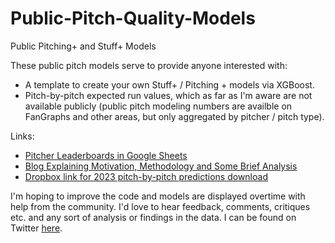 # Public-Pitch-Quality-Models
Public Pitching+ and Stuff+ Models <br>

These public pitch models serve to provide anyone interested with:<br>
- A template to create your own Stuff+ / Pitching + models via XGBoost.
- Pitch-by-pitch expected run values, which as far as I'm aware are not available publicly (public pitch modeling numbers are availble on FanGraphs and other areas, but only aggregated by pitcher / pitch type). <br>

Links:
- [Pitcher Leaderboards in Google Sheets](https://docs.google.com/spreadsheets/d/1OgQ6hDizQJQU6BXmUUZgElXaihSHOlgg1_3PjAevSaA/edit?usp=sharing)
- [Blog Explaining Motivation, Methodology and Some Brief Analysis](https://medium.com/@coppersmithchase/a-new-public-facing-mlb-pitch-quality-model-with-full-2023-pitch-by-pitch-data-b8a1caa39783)
- [Dropbox link for 2023 pitch-by-pitch predictions download](https://www.dropbox.com/s/xomxi9kyi19en9l/2023%20data%20through%206_19.zip?dl=0) <br>

I'm hoping to improve the code and models are displayed overtime with help from the community. I'd love to hear feedback, comments, critiques etc. and any sort of analysis or findings in the data. I can be found on Twitter [here](https://twitter.com/chasecopp5).

